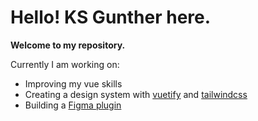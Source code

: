 # Hello! KS Gunther here.

**Welcome to my repository.**

Currently I am working on:
- Improving my vue skills
- Creating a design system with [vuetify](https://vuetifyjs.com) and [tailwindcss](https://tailwindcss.com/)
- Building a [Figma plugin](https://www.figma.com)